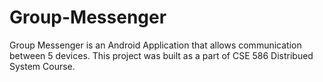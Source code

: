 # Group-Messenger
Group Messenger is an Android Application that allows communication between 5 devices. This project was built as a part of CSE 586 Distribued System Course.
